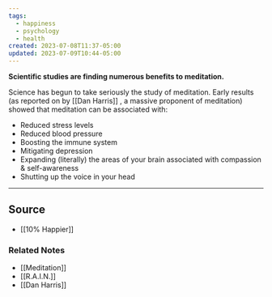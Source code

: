 ```yaml
---
tags:
  - happiness
  - psychology
  - health
created: 2023-07-08T11:37-05:00
updated: 2023-07-09T10:44-05:00
---
```

**Scientific studies are finding numerous benefits to meditation.**

Science has begun to take seriously the study of meditation. Early results (as reported on by [[Dan Harris]] , a massive proponent of meditation) showed that meditation can be associated with:

- Reduced stress levels
- Reduced blood pressure
- Boosting the immune system
- Mitigating depression
- Expanding (literally) the areas of your brain associated with compassion & self-awareness
- Shutting up the voice in your head

---

## Source
- [[10% Happier]]

### Related Notes
- [[Meditation]] 
- [[R.A.I.N.]] 
- [[Dan Harris]]